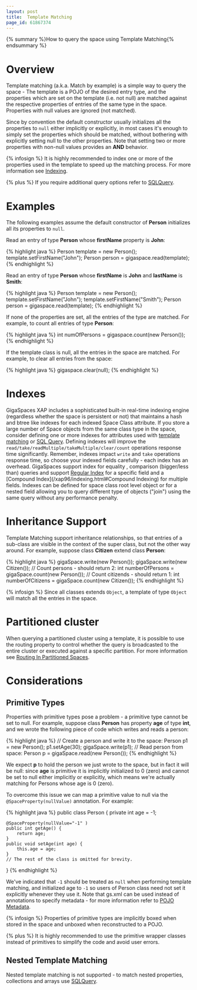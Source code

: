 ```yaml
---
layout: post
title:  Template Matching
page_id: 61867374
---
```


{% summary %}How to query the space using Template Matching{% endsummary %}

# Overview

Template matching (a.k.a. Match by example) is a simple way to query the space - The template is a POJO of the desired entry type, and the properties which are set on the template (i.e. not null) are matched against the respective properties of entries of the same type in the space. Properties with null values are ignored (not matched).

Since by convention the default constructor usually initializes all the properties to `null` either implicitly or explicitly, in most cases it's enough to simply set the properties which should be matched, without bothering with explicitly setting null to the other properties. Note that setting two or more properties with non-null values provides an **AND** behavior.

{% infosign %} It is highly recommended to index one or more of the properties used in the template to speed up the matching process. For more information see [Indexing](/xap96/indexing.html).

{% plus %} If you require additional query options refer to [SQLQuery](/xap96/sqlquery.html).

# Examples

The following examples assume the default constructor of **Person** initializes all its properties to `null`.

Read an entry of type **Person** whose **firstName** property is **John**:

{% highlight java %}
Person template = new Person();
template.setFirstName("John");
Person person = gigaspace.read(template);
{% endhighlight %}

Read an entry of type **Person** whose **firstName** is **John** and **lastName** is **Smith**:

{% highlight java %}
Person template = new Person();
template.setFirstName("John");
template.setFirstName("Smith");
Person person = gigaspace.read(template);
{% endhighlight %}

If none of the properties are set, all the entries of the type are matched. For example, to count all entries of type **Person**:

{% highlight java %}
int numOfPersons = gigaspace.count(new Person());
{% endhighlight %}

If the template class is null, all the entries in the space are matched. For example, to clear all entries from the space:

{% highlight java %}
gigaspace.clear(null);
{% endhighlight %}

# Indexes

GigaSpaces XAP includes a sophisticated built-in real-time indexing engine (regardless whether the space is persistent or not) that maintains a hash and btree like indexes for each indexed Space Class attribute. If you store a large number of Space objects from the same class type in the space, consider defining one or more indexes for attributes used with [template matching](/xap96/template-matching.html) or [SQL Query](/xap96/sqlquery.html). Defining indexes will improve the `read/take/readMultiple/takeMultiple/clear/count` operations response time significantly. Remember, indexes impact `write` and `take` operations response time, so choose your indexed fields carefully - each index has an overhead. GigaSpaces support index for equality , comparison (bigger/less than) queries and support [Regular Index](/xap96/indexing.html) for a specific field and a [Compound Index](/xap96/indexing.html#Compound Indexing) for multiple fields. Indexes can be defined for space class root level object or for a nested field allowing you to query different type of objects ("join") using the same query without any performance penalty.

# Inheritance Support

Template Matching support inheritance relationships, so that entries of a sub-class are visible in the context of the super class, but not the other way around.
For example, suppose class **Citizen** extend class **Person**:

{% highlight java %}
gigaSpace.write(new Person());
gigaSpace.write(new Citizen());
// Count persons - should return 2:
int numberOfPersons = gigaSpace.count(new Person());
// Count citizends - should return 1:
int numberOfCitizens = gigaSpace.count(new Citizen());
{% endhighlight %}

{% infosign %} Since all classes extends `Object`, a template of type `Object` will match all the entries in the space.

# Partitioned cluster

When querying a partitioned cluster using a template, it is possible to use the routing property to control whether the query is broadcasted to the entire cluster or executed against a specific partition.
For more information see [Routing In Partitioned Spaces](/xap96/routing-in-partitioned-spaces.html).

# Considerations

## Primitive Types

Properties with primitive types pose a problem - a primitive type cannot be set to null. For example, suppose class **Person** has property **age** of type **int**, and we wrote the following piece of code which writes and reads a person:

{% highlight java %}
// Create a person and write it to the space:
Person p1 = new Person();
p1.setAge(30);
gigaSpace.write(p1);
// Read person from space:
Person p = gigaSpace.read(new Person());
{% endhighlight %}

We expect **p** to hold the person we just wrote to the space, but in fact it will be null: since **age** is primitive it is implicitly initialized to 0 (zero) and cannot be set to null either implicitly or explicitly, which means we're actually matching for Persons whose age is 0 (zero).

To overcome this issue we can map a primitive value to null via the `@SpaceProperty(nullValue)` annotation. For example:

{% highlight java %}
public class Person {
    private int age = -1;

    @SpaceProperty(nullValue="-1" )
    public int getAge() {
        return age;
    }
    public void setAge(int age) {
        this.age = age;
    }
    // The rest of the class is omitted for brevity.
}
{% endhighlight %}

We've indicated that `-1` should be treated as `null` when performing template matching, and initialized age to `-1` so users of Person class need not set it explicitly whenever they use it. Note that gs.xml can be used instead of annotations to specify metadata - for more information refer to [POJO Metadata](/xap96/pojo-metadata.html).

{% infosign %} Properties of primitive types are implicitly boxed when stored in the space and unboxed when reconstructed to a POJO.

{% plus %} It is highly recommended to use the  primitive wrapper classes instead of primitives to simplify the code and avoid user errors.

## Nested Template Matching

Nested template matching is not supported - to match nested properties, collections and arrays use [SQLQuery](/xap96/sqlquery.html).
